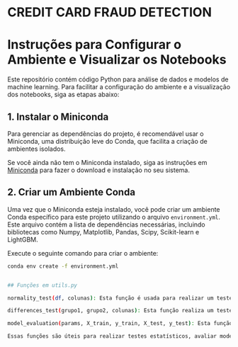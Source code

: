 # CREDIT CARD FRAUD DETECTION 

# Instruções para Configurar o Ambiente e Visualizar os Notebooks

Este repositório contém código Python para análise de dados e modelos de machine learning. Para facilitar a configuração do ambiente e a visualização dos notebooks, siga as etapas abaixo:

## 1. Instalar o Miniconda

Para gerenciar as dependências do projeto, é recomendável usar o Miniconda, uma distribuição leve do Conda, que facilita a criação de ambientes isolados.

Se você ainda não tem o Miniconda instalado, siga as instruções em [Miniconda](https://docs.conda.io/en/latest/miniconda.html) para fazer o download e instalação no seu sistema.

## 2. Criar um Ambiente Conda

Uma vez que o Miniconda esteja instalado, você pode criar um ambiente Conda específico para este projeto utilizando o arquivo `environment.yml`. Este arquivo contém a lista de dependências necessárias, incluindo bibliotecas como Numpy, Matplotlib, Pandas, Scipy, Scikit-learn e LightGBM.

Execute o seguinte comando para criar o ambiente:

```bash
conda env create -f environment.yml


## Funções em utils.py

normality_test(df, colunas): Esta função é usada para realizar um teste de normalidade em colunas de um dataframe. Ela itera pelas colunas especificadas em colunas e realiza um teste de Shapiro-Wilk para verificar se os dados em cada coluna seguem uma distribuição normal. Ela retorna um DataFrame que inclui o nome da coluna, o valor-p (p-valor) do teste de normalidade e um indicador de se os dados são considerados normais (p-valor > 0,05).

differences_test(grupo1, grupo2, colunas): Esta função realiza um teste de diferenças entre dois grupos, grupo1 e grupo2, em relação às colunas especificadas em colunas`. Ela usa o teste t de Student independente (t-test) para verificar se há diferenças significativas entre os grupos em relação a cada coluna. Assim como a função anterior, ela retorna um DataFrame que inclui o nome da coluna, o valor-p do teste de diferenças e um indicador de se os grupos são considerados diferentes (p-valor > 0,05).

model_evaluation(params, X_train, y_train, X_test, y_test): Esta função é usada para avaliar o desempenho de um modelo de machine learning, no caso um modelo LightGBM. Ela recebe os parâmetros do modelo (ou usa os padrões se params for None) e os conjuntos de treinamento (X_train e y_train) e teste (X_test e y_test). A função treina o modelo no conjunto de treinamento, faz previsões no conjunto de teste e calcula várias métricas de desempenho, incluindo acurácia, F1-Score, recall, precisão e AUC-ROC. Além disso, ela gera gráficos, como a matriz de confusão e a curva ROC, para visualizar o desempenho do modelo. A função retorna um DataFrame com as métricas de desempenho.

Essas funções são úteis para realizar testes estatísticos, avaliar modelos de machine learning e visualizar os resultados de forma eficaz. Elas podem ser úteis em tarefas de análise de dados e modelagem preditiva.

